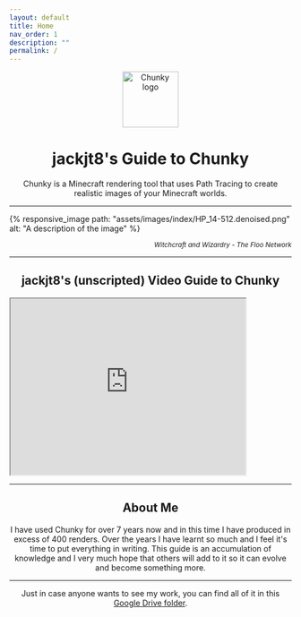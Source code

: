 ```yaml
---
layout: default
title: Home
nav_order: 1
description: ""
permalink: /
---
```


<p align="center">
  <img width="100" src="https://raw.githubusercontent.com/llbit/chunky-docs/master/images/logo.png" alt="Chunky logo">
</p>
<h1 align="center">jackjt8's Guide to Chunky </h1>


<div align="center">Chunky is a Minecraft rendering tool that uses Path Tracing to create realistic images of your Minecraft worlds.</div>

---

{% responsive_image path: "assets/images/index/HP_14-512.denoised.png" alt: "A description of the image" %}

<div align="right"><small><i>Witchcraft and Wizardry - The Floo Network</i></small></div>

---

<h2 align="center">jackjt8's (unscripted) Video Guide to Chunky</h2>

<iframe width="420" height="315"
src="https://www.youtube.com/embed/ArszPie3B6o">
</iframe>

---

<h2 align="center">About Me</h2>

<div align="center">
I have used Chunky for over 7 years now and in this time I have produced in excess of 400 renders. Over the years I have learnt so much and I feel it's time to put everything in writing. This guide is an accumulation of knowledge and I very much hope that others will add to it so it can evolve and become something more.
</div>

---

<div align="center">
Just in case anyone wants to see my work, you can find all of it in this <a href="https://drive.google.com/drive/folders/0B_SPuj2L5KJSSmpwOVlFWlJtWE0?usp=sharing">Google Drive folder</a>.
</div>

